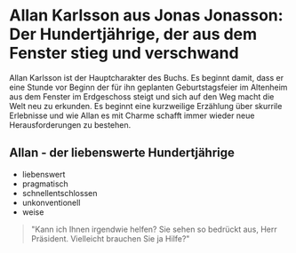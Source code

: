 # Allan Karlsson aus Jonas Jonasson: Der Hundertjährige, der aus dem Fenster stieg und verschwand

Allan Karlsson ist der Hauptcharakter des Buchs. Es beginnt damit, dass er eine Stunde vor Beginn der für ihn geplanten Geburtstagsfeier im Altenheim aus dem Fenster im Erdgeschoss steigt und sich auf den Weg macht die Welt neu zu erkunden.
Es beginnt eine kurzweilige Erzählung über skurrile Erlebnisse und wie Allan es mit Charme schafft immer wieder neue Herausforderungen zu bestehen.

## Allan - der liebenswerte Hundertjährige
* liebenswert
* pragmatisch
* schnellentschlossen
* unkonventionell
* weise

> "Kann ich Ihnen irgendwie helfen? Sie sehen so bedrückt aus, Herr Präsident.
> Vielleicht brauchen Sie ja Hilfe?"